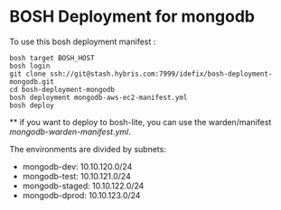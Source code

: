 # BOSH Deployment for mongodb

To use this bosh deployment manifest :

```
bosh target BOSH_HOST
bosh login
git clone ssh://git@stash.hybris.com:7999/idefix/bosh-deployment-mongodb.git
cd bosh-deployment-mongodb
bosh deployment mongodb-aws-ec2-manifest.yml
bosh deploy
```

** if you want to deploy to bosh-lite, you can use the warden/manifest _mongodb-warden-manifest.yml_.

The environments are divided by subnets:

- mongodb-dev: 10.10.120.0/24
- mongodb-test: 10.10.121.0/24
- mongodb-staged: 10.10.122.0/24
- mongodb-dprod: 10.10.123.0/24
